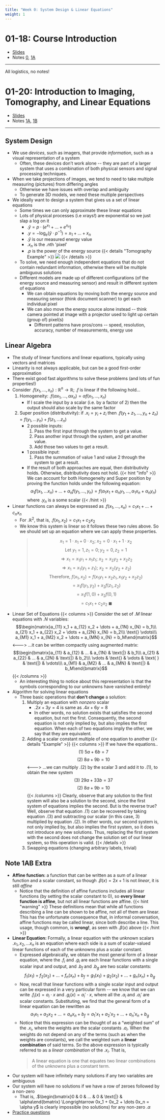 ```yaml
---
title: "Week 0: System Design & Linear Equations"
weight: 1
---
```




# 01-18: Course Introduction

- [Slides](https://eecs16a.org/lecture/Lecture0A_Slides.pdf)
- Notes [0](https://eecs16a.org/lecture/Note0.pdf), [1A](https://eecs16a.org/lecture/Note1A.pdf)

---

All logistics, no notes!

# 01-20: Introduction to Imaging, Tomography, and Linear Equations

- [Slides](https://eecs16a.org/lecture/Lecture0B_Slides.pdf)
- Notes [1A](https://eecs16a.org/lecture/Note1A.pdf), [1B](https://eecs16a.org/lecture/Note1B.pdf)

---

## System Design

- We use _devices_, such as imagers, that provide _information_, such as a visual representation of a system
    - Often, these devices don’t work alone -- they are part of a larger system that uses a combination of both physical sensors and signal processing techniques.
- When we take projections of images, we tend to need to take multiple measuring (pictures) from differing angles
    - Otherwise we have issues with overlap and ambiguity
    - To generate 3D models, we need these multiple perspectives
- We ideally want to design a system that gives us a set of linear equations
    - Some times we can only approximate these linear equations
    - Lots of physical processes (i.e xrays!) are exponential so we just slap a log on it
        - .$\hat y = p \cdot (e^{x_1} + \dots + e^{x_n})$
        - .$y = -\log_e (\hat y \cdot p^{-1}) = x_1 + \dots + x_n$
        - .$\hat y$ is our measured energy value
        - .$x_n$ is the .$n$th 'pixel'
        - .$p$ is the power of the energy source
        {{< details "Tomography Example" >}}
![](/docs/eecs-16a/0/to.png)
        {{< /details >}}
    - To solve, we need enough independent equations that do not contain redundant information, otherwise there will be multiple ambiguous solutions
    - Different models are made up of different configurations (of the energy source and measuring sensor) and result in different system of equations
        - We can obtain equations by moving both the energy source and measuring sensor (think document scanner) to get each individual pixel
        - We can also move the energy source alone instead -- think camera pointed at image with a projector used to light up certain (group of) pixel(s)
            - Different patterns have pros/cons -- speed, resolution, accuracy, number of measurements, energy use

## Linear Algebra

- The study of linear functions and linear equations, typically using vectors and matrices
- Linearity is not always applicable, but can be a good first-order approximation
- There exist good fast algorithms to solve these problems (and lots of fun properties!)
- Consider .$f(x_1, \dots, x_n) : \mathbb{R}^n \to \mathbb{R}$; .$f$ is linear if the following hold...
    1. Homogeneity: .$f (\alpha x_1, \dots, \alpha x_n) = \alpha f(x_1, \dots, x_n)$
        - If I scale the input by a scalar (i.e. by a factor of 2) then the output should also scale by the same factor
    2. Super position (distributivity): if .$x_i = y_i + z_i$ then .$f(y_1 + z_1, \dots, y_n + z_n) = f(y_1, \dots y_n) + f(z_1, \dots z_n)$
        - 2 possible inputs:
            1. Pass the first input through the system to get a value.
            2. Pass another input through the system, and get another value.
            3. Add those two values to get a result.
        - 1 possible input:
            1. Pass the summation of value 1 and value 2 through the system to get a result.
        - If the result of both approaches are equal, then distributivity holds. Otherwise, distributivity does not hold.
    {{< hint "info" >}}<!-- mathjax fix -->
We can account for both Homogeneity and Super position by proving the function holds under the following equation:
$$\alpha_1 f(x_1, \dots x_n) + \dots + \alpha_n f(y_1, \dots, y_n) = f(\alpha_1 x_1 +\alpha_n y_1, \dots, \alpha_1 x_n + \alpha_n y_n)$$
where .$y_n$ is a some scalar
   {{< /hint >}}
- Linear functions can always be expressed as .$f(x_1, \dots, x_n) = c_1 x_1 + \dots + c_n x_n$
    - For .$\mathbb{R}^2$, that is, .$f(x_1, x_2) = c_1 x_1 + c_2 x_2$
    - We know this system is linear so it follows these two rules above. So we should set up an equation where we can apply these properties.
        > $$ x_1 = 1 \cdot x_1 + 0 \cdot x_2;\ x_2 = 0 \cdot x_1 + 1 \cdot x_2$$
        > $$\text{Let } y_1 = 1, z_1 = 0; y_2 = 0, z_2 = 1$$
        > $$ \Longrightarrow x_1 = x_1 y_1 + x_1 z_1;\ x_2 = x_2 y_2 + x_2 z_2$$
        > $$ \Longrightarrow x_1 = x_1 (y_1 + z_1);\ x_2 = x_2 (y_2 + z_2)$$
        > $$\text{Therefore, } f(x_1, x_2) = f(x_1 y_1 + x_2 z_1, x_1 y_2 + x_2 z_2)$$
        > $$= x_1f(y_1, y_2) + x_2f(z_1, z_2)$$
        > $$= x_1f(1, 0) + x_2f(0, 1)$$
        > $$= c_1 x_1 + c_2 x_2\ \blacksquare$$
- Linear Set of Equations
{{< columns >}}<!-- mathjax fix -->
Consider the set of .$M$ linear equations with .$N$ variables:
$$\begin{matrix}a_{11} x_1 + a_{12} x_2 + \dots + a_{1N} x_{N} = b_1\\\ a_{21} x_1 + a_{22} x_2 + \dots + a_{2N} x_{N} = b_2\\\ \text{} \vdots\\\ a_{M1} x_1 + a_{M2} x_2 + \dots + a_{MN} x_{N} = b_M\end{matrix}$$
<---><!-- mathjax fix -->
...it can be written compactly using augmented matrix:
$$\begin{bmatrix}a_{11} & a_{12} & ... & a_{1N} & \text{|} & b_1\\\ a_{21} & a_{22} & ... & a_{2N} & \text{|} & b_2\\\ \vdots & \text{} & \vdots & \text{ } & \text{|} & \vdots\\\ a_{M1} & a_{M2} & ... & a_{MN} & \text{|} & b_M\end{bmatrix}$$
{{< /columns >}}
    - An interesting thing to notice about this representation is that the symbols corresponding to our unknowns have vanished entirely!
- Algorithm for solving linear equations
    - Three basic operations that **don't change** a solution:
        1. Multiply an equation with _nonzero_ scalar
            - .$2x+3y=4$ is same as .$4x+6y=8$
            - In other words, no solution exists that satisfies the second equation, but not the first. Consequently, the second equation is not only implied by, but also implies the first equation. When each of two equations imply the other, we say that they are equivalent.
        2. Adding a scalar constant multiple of one equation to another
            {{< details "Example" >}}
{{< columns >}}<!-- mathjax fix -->
If we have the equations..
$$(1)\ 5a+6b=7$$
$$(2)\ 8a+9b=10$$
<---><!-- mathjax fix -->
...we can multiply .$(2)$ by the scalar 3 and add it to .$(1)$, to obtain the new system
$$(3)\ 29a+33b=37$$
$$(2)\ 8a+9b=10$$
{{< /columns >}}
Clearly, observe that any solution to the first system will also be a solution to the second, since the first system of equations implies the second. But is the reverse true? Well, observe that equation .$(1)$ can be recovered by taking equation .$(3)$ and subtracting our scalar (in this case, 3) multiplied by equation .$(2)$. In other words, our second system is, not only implied by, but also implies the first system, so it does not introduce any new solutions. Thus, replacing the first system with the second does not change the solution set of our linear system, so this operation is valid.
{{< /details >}}
        3. Swapping equations (changing arbitrary labels, trivial)

## Note 1AB Extra

- **Affine function:** a function that can be written as a sum of a linear function and a scalar constant, so though .$\beta (x)=2x+1$ is not _linear_, it is still _affine_
    - Notice that the definition of affine functions includes all linear functions (by setting the scalar constant to 0), so **every linear function is affine**, but not all linear functions are affine.
    {{< hint "warning" >}}<!-- mathjax fix -->
These definitions mean that while all functions describing a line can be shown to be affine, not all of them are linear. This has the unfortunate consequence that, in informal conversation, affine functions may be called linear, since both describe a line. This usage, though common, is **wrong!**, as seen with .$\beta (x)$ above
{{< /hint >}}
- **Linear Equation:** Formally, a linear equation with the unknown scalars .$x_1, x_2, \dots x_n$ is an equation where each side is a sum of scalar-valued linear functions of each of the unknowns plus a scalar constant.
    - Expressed algebraically, we obtain the most general form of a linear equation, where the .$f_i$ and .$g_i$ are each linear functions with a single scalar input and output, and .$b_f$ and .$b_g$ are two scalar constants:
    $$f_1(x_1) + f_2(x_2) + \dots + f_n(x_n) + b_f = g_1(x_1) + g_2(x_2) + \dots + g_n (x_n) + b_g$$
    - Now, recall that linear functions with a single scalar input and output can be expressed in a very particular form -- we know that we can write .$f_i(x) = a_i \cdot x$ and .$g_i(x) = a_i ' \cdot x$, where all the .$a_i$ and .$a_i '$ are scalar constants. Substituting, we find that the general form of a linear equation can be rewritten as
    $$a_1x_1 + a_2 x_2 + \dots = a_n x_n + b_f = a_1' x_1 + a_2 ' x_2 + \dots + a_n ' x_n + b_g$$
    - Notice that this expression can be thought of as a “weighted sum” of the .$x_i$, where the weights are the scalar constants .$a_i$. When the weights do not depend on any of the terms (such as when the weights are constants), we call the weighted sum a **linear combination** of said terms. So the above expression is typically referred to as a _linear combination_ of the .$x_i$. That is,
        > A linear equation is one that equates two linear combinations of the unknowns plus a constant term.
- Our system will have infinitely many solutions if any two variables are ambiguous
- Our system will have no solutions if we have a row of zeroes followed by a non-zero
    - That is, .$\begin{bmatrix}0 & 0 & ... & 0 & \text{|} & \alpha\end{bmatrix} \Longrightarrow 0x_1 + 0x_2 + \dots 0x_n = \alpha y$ is clearly impossible (no solutions) for any non-zero .$\alpha$
- [Practice questions](https://eecs16a.org/hw-practice.html#/set/0)
